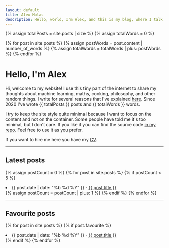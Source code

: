 ```yaml
---
layout: default
title: Alex Molas
description: Hello, world, I'm Alex, and this is my blog, where I talk about math, machine learning, and other things like cooking. 
---
```


{% assign totalPosts = site.posts | size %}
{% assign totalWords = 0 %}

{% for post in site.posts %}
  {% assign postWords = post.content | number_of_words %}
  {% assign totalWords = totalWords | plus: postWords %}
{% endfor %}

<h1>Hello, I'm Alex</h1>

Hi, welcome to my website! I use this tiny part of the internet to share my thoughts about machine learning, maths, cooking, philosophy, and other random things. I write for several reasons that I've explained [here](http://alexmolas.com/2023/07/15/nobody-cares-about-your-blog.html). Since 2020 I've wrote {{ totalPosts }} posts and {{ totalWords }} words. 

I try to keep the site style quite minimal because I want to focus on the content and not on the container. Some people have told me it's too minimal, but I don't care. If you like it you can find the source code [in my repo](https://github.com/alexmolas/alexmolas.github.io/). Feel free to use it as you prefer.

If you want to hire me here you have my [CV](http://alexmolas.com/cv).


---

<h2>Latest posts</h2>

{% assign postCount = 0 %}
{% for post in site.posts %}
{% if postCount < 5 %}
  <li>
    <span class="post-date">{{ post.date | date: "%b %d %Y" }}</span> · <a href="{{ post.url }}">{{ post.title }}</a>
  </li>
  {% assign postCount = postCount | plus: 1 %}
{% endif %}
{% endfor %}

---

<h2>Favourite posts</h2>

{% for post in site.posts %}
{% if post.favourite %}
  <li>
    <span class="post-date">{{ post.date | date: "%b %d %Y" }}</span> · <a href="{{ post.url }}">{{ post.title }}</a>
  </li>
{% endif %}
{% endfor %}

